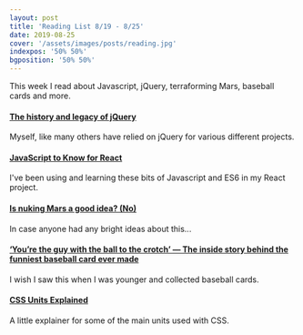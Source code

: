 ```yaml
---
layout: post
title: 'Reading List 8/19 - 8/25'
date: 2019-08-25
cover: '/assets/images/posts/reading.jpg'
indexpos: '50% 50%'
bgposition: '50% 50%'
---
```


This week I read about Javascript, jQuery, terraforming Mars, baseball cards and more.

#### [The history and legacy of jQuery](https://blog.logrocket.com/the-history-and-legacy-of-jquery/?ref=heydesigner)

Myself, like many others have relied on jQuery for various different projects.

#### [JavaScript to Know for React](https://kentcdodds.com/blog/javascript-to-know-for-react)

I've been using and learning these bits of Javascript and ES6 in my React project.

#### [Is nuking Mars a good idea? (No)](https://www.syfy.com/syfywire/is-nuking-mars-a-good-idea-no)

In case anyone had any bright ideas about this...

#### [‘You’re the guy with the ball to the crotch’ — The inside story behind the funniest baseball card ever made](https://www.espn.com/mlb/story/_/id/27425987/guy-ball-crotch-story-funniest-baseball-card-ever-made)

I wish I saw this when I was younger and collected baseball cards.

#### [CSS Units Explained](https://alligator.io/css/css-units-explained/)

A little explainer for some of the main units used with CSS.